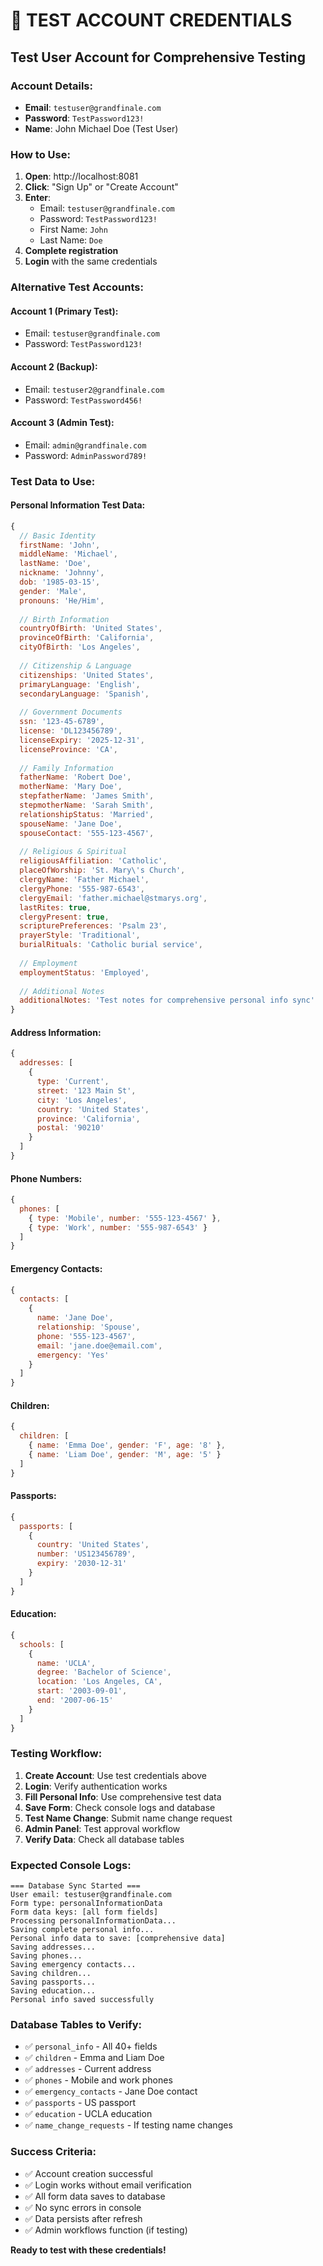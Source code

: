 # 🧪 TEST ACCOUNT CREDENTIALS

## **Test User Account for Comprehensive Testing**

### **Account Details:**
- **Email**: `testuser@grandfinale.com`
- **Password**: `TestPassword123!`
- **Name**: John Michael Doe (Test User)

### **How to Use:**
1. **Open**: http://localhost:8081
2. **Click**: "Sign Up" or "Create Account"
3. **Enter**:
   - Email: `testuser@grandfinale.com`
   - Password: `TestPassword123!`
   - First Name: `John`
   - Last Name: `Doe`
4. **Complete registration**
5. **Login** with the same credentials

### **Alternative Test Accounts:**

#### **Account 1 (Primary Test):**
- Email: `testuser@grandfinale.com`
- Password: `TestPassword123!`

#### **Account 2 (Backup):**
- Email: `testuser2@grandfinale.com`
- Password: `TestPassword456!`

#### **Account 3 (Admin Test):**
- Email: `admin@grandfinale.com`
- Password: `AdminPassword789!`

### **Test Data to Use:**

#### **Personal Information Test Data:**
```javascript
{
  // Basic Identity
  firstName: 'John',
  middleName: 'Michael',
  lastName: 'Doe',
  nickname: 'Johnny',
  dob: '1985-03-15',
  gender: 'Male',
  pronouns: 'He/Him',
  
  // Birth Information
  countryOfBirth: 'United States',
  provinceOfBirth: 'California',
  cityOfBirth: 'Los Angeles',
  
  // Citizenship & Language
  citizenships: 'United States',
  primaryLanguage: 'English',
  secondaryLanguage: 'Spanish',
  
  // Government Documents
  ssn: '123-45-6789',
  license: 'DL123456789',
  licenseExpiry: '2025-12-31',
  licenseProvince: 'CA',
  
  // Family Information
  fatherName: 'Robert Doe',
  motherName: 'Mary Doe',
  stepfatherName: 'James Smith',
  stepmotherName: 'Sarah Smith',
  relationshipStatus: 'Married',
  spouseName: 'Jane Doe',
  spouseContact: '555-123-4567',
  
  // Religious & Spiritual
  religiousAffiliation: 'Catholic',
  placeOfWorship: 'St. Mary\'s Church',
  clergyName: 'Father Michael',
  clergyPhone: '555-987-6543',
  clergyEmail: 'father.michael@stmarys.org',
  lastRites: true,
  clergyPresent: true,
  scripturePreferences: 'Psalm 23',
  prayerStyle: 'Traditional',
  burialRituals: 'Catholic burial service',
  
  // Employment
  employmentStatus: 'Employed',
  
  // Additional Notes
  additionalNotes: 'Test notes for comprehensive personal info sync'
}
```

#### **Address Information:**
```javascript
{
  addresses: [
    {
      type: 'Current',
      street: '123 Main St',
      city: 'Los Angeles',
      country: 'United States',
      province: 'California',
      postal: '90210'
    }
  ]
}
```

#### **Phone Numbers:**
```javascript
{
  phones: [
    { type: 'Mobile', number: '555-123-4567' },
    { type: 'Work', number: '555-987-6543' }
  ]
}
```

#### **Emergency Contacts:**
```javascript
{
  contacts: [
    {
      name: 'Jane Doe',
      relationship: 'Spouse',
      phone: '555-123-4567',
      email: 'jane.doe@email.com',
      emergency: 'Yes'
    }
  ]
}
```

#### **Children:**
```javascript
{
  children: [
    { name: 'Emma Doe', gender: 'F', age: '8' },
    { name: 'Liam Doe', gender: 'M', age: '5' }
  ]
}
```

#### **Passports:**
```javascript
{
  passports: [
    {
      country: 'United States',
      number: 'US123456789',
      expiry: '2030-12-31'
    }
  ]
}
```

#### **Education:**
```javascript
{
  schools: [
    {
      name: 'UCLA',
      degree: 'Bachelor of Science',
      location: 'Los Angeles, CA',
      start: '2003-09-01',
      end: '2007-06-15'
    }
  ]
}
```

### **Testing Workflow:**

1. **Create Account**: Use test credentials above
2. **Login**: Verify authentication works
3. **Fill Personal Info**: Use comprehensive test data
4. **Save Form**: Check console logs and database
5. **Test Name Change**: Submit name change request
6. **Admin Panel**: Test approval workflow
7. **Verify Data**: Check all database tables

### **Expected Console Logs:**
```
=== Database Sync Started ===
User email: testuser@grandfinale.com
Form type: personalInformationData
Form data keys: [all form fields]
Processing personalInformationData...
Saving complete personal info...
Personal info data to save: [comprehensive data]
Saving addresses...
Saving phones...
Saving emergency contacts...
Saving children...
Saving passports...
Saving education...
Personal info saved successfully
```

### **Database Tables to Verify:**
- ✅ `personal_info` - All 40+ fields
- ✅ `children` - Emma and Liam Doe
- ✅ `addresses` - Current address
- ✅ `phones` - Mobile and work phones
- ✅ `emergency_contacts` - Jane Doe contact
- ✅ `passports` - US passport
- ✅ `education` - UCLA education
- ✅ `name_change_requests` - If testing name changes

### **Success Criteria:**
- ✅ Account creation successful
- ✅ Login works without email verification
- ✅ All form data saves to database
- ✅ No sync errors in console
- ✅ Data persists after refresh
- ✅ Admin workflows function (if testing)

**Ready to test with these credentials!** 